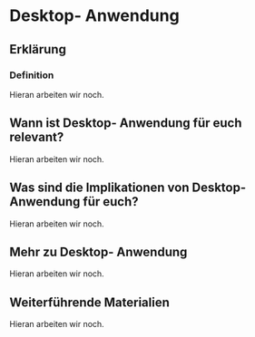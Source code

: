 # Desktop- Anwendung
## Erklärung
### Definition
Hieran arbeiten wir noch.

## Wann ist Desktop- Anwendung für euch relevant?
Hieran arbeiten wir noch.

## Was sind die Implikationen von Desktop- Anwendung für euch? 
Hieran arbeiten wir noch.

## Mehr zu Desktop- Anwendung   
Hieran arbeiten wir noch.

## Weiterführende Materialien
Hieran arbeiten wir noch.

